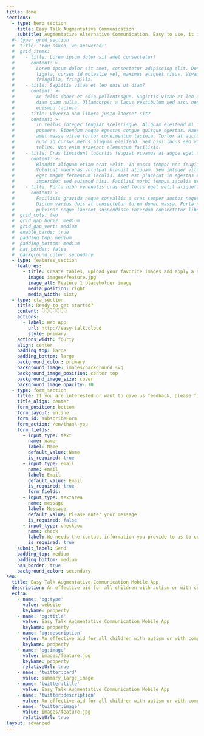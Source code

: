 ```yaml
---
title: Home
sections:
  - type: hero_section
    title: Easy Talk Augmentative Communication
    subtitle: Augmentative Alternative Communication. Easy to use, it is an effective aid for all children with autism or with complex communication needs.
  #- type: grid_section
  #  title: 'You asked, we answered!'
  #  grid_items:
  #    - title: Lorem ipsum dolor sit amet consectetur?
  #      content: >-
  #        Lorem ipsum dolor sit amet, consectetur adipiscing elit. Donec nisl
  #        ligula, cursus id molestie vel, maximus aliquet risus. Vivamus in nibh
  #        fringilla, fringilla.
  #    - title: Sagittis vitae et leo duis ut diam?
  #      content: >-
  #        Ac felis donec et odio pellentesque. Sagittis vitae et leo duis ut
  #        diam quam nulla. Ullamcorper a lacus vestibulum sed arcu non odio
  #        euismod lacinia.
  #    - title: Viverra nam libero justo laoreet sit?
  #      content: >-
  #        In tellus integer feugiat scelerisque. Aliquam eleifend mi in nulla
  #        posuere. Bibendum neque egestas congue quisque egestas. Mauris sit
  #        amet massa vitae tortor condimentum lacinia. Tortor at auctor urna
  #        nunc id cursus metus aliquam eleifend. Sed nisi lacus sed viverra
  #        tellus. Non enim praesent elementum facilisis.
  #    - title: Cras tincidunt lobortis feugiat vivamus at augue eget arcu?
  #      content: >-
  #        Blandit aliquam etiam erat velit. In massa tempor nec feugiat.
  #        Volutpat maecenas volutpat blandit aliquam. Sem integer vitae justo
  #        eget magna fermentum iaculis. Amet est placerat in egestas erat
  #        imperdiet sed euismod nisi. Facilisi morbi tempus iaculis urna.
  #    - title: Porta nibh venenatis cras sed felis eget velit aliquet?
  #      content: >-
  #        Facilisis gravida neque convallis a cras semper auctor neque vitae.
  #        Dictum varius duis at consectetur lorem donec massa. Porta non
  #        pulvinar neque laoreet suspendisse interdum consectetur libero.
  #  grid_cols: two
  #  grid_gap_horiz: medium
  #  grid_gap_vert: medium
  #  enable_cards: true
  #  padding_top: medium
  #  padding_bottom: medium
  #  has_border: false
  #  background_color: secondary
  - type: features_section
    features:
      - title: Create tables, upload your favorite images and apply a sound with speech synthesis.
        image: images/feature.jpg
        image_alt: Feature 1 placeholder image
        media_position: right
        media_width: sixty
  - type: cta_section
    title: Ready to get started?
    content: 👇👇👇👇👇👇👇
    actions:
      - label: Web App
        url: http://easy-talk.cloud
        style: primary
    actions_width: fourty
    align: center
    padding_top: large
    padding_bottom: large
    background_color: primary
    background_image: images/background.svg
    background_image_position: center top
    background_image_size: cover
    background_image_opacity: 10
  - type: form_section
    title: If you are interested or want to give us feedback, please fill out the form! You will be contacted immediately!
    title_align: center
    form_position: bottom
    form_layout: inline
    form_id: subscribeForm
    form_action: /en/thank-you
    form_fields:
      - input_type: text
        name: name
        label: Name
        default_value: Name 
        is_required: true
      - input_type: email
        name: email
        label: Email
        default_value: Email
        is_required: true
        form_fields:
      - input_type: textarea
        name: message
        label: Message
        default_value: Please enter your message
        is_required: false
      - input_type: checkbox
        name: check
        label: We needs the contact information you provide to us to contact you about our products and services. You may unsubscribe from these communications at any time. For information on how to unsubscribe, as well as our privacy practices and commitment to protecting your privacy, please review our Privacy Policy.
        is_required: true
    submit_label: Send
    padding_top: medium
    padding_bottom: medium
    has_border: true
    background_color: secondary
seo:
  title: Easy Talk Augmentative Communication Mobile App
  description: An effective aid for all children with autism or with complex communication needs.
  extra:
    - name: 'og:type'
      value: website
      keyName: property
    - name: 'og:title'
      value: Easy Talk Augmentative Communication Mobile App
      keyName: property
    - name: 'og:description'
      value: An effective aid for all children with autism or with complex communication needs.
      keyName: property
    - name: 'og:image'
      value: images/feature.jpg
      keyName: property
      relativeUrl: true
    - name: 'twitter:card'
      value: summary_large_image
    - name: 'twitter:title'
      value: Easy Talk Augmentative Communication Mobile App
    - name: 'twitter:description'
      value: An effective aid for all children with autism or with complex communication needs.
    - name: 'twitter:image'
      value: images/feature.jpg
      relativeUrl: true
layout: advanced
---
```

